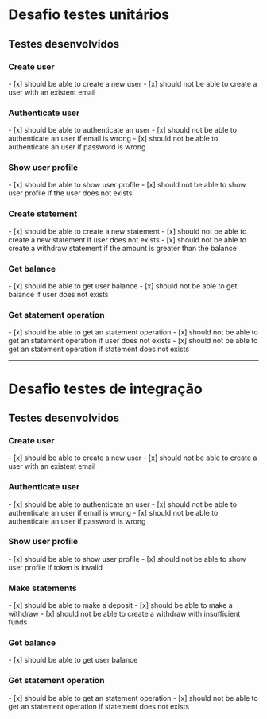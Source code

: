 <h1>Desafio testes unitários</h1>

<h2>Testes desenvolvidos</h2>

<h3>Create user</h3>
- [x] should be able to create a new user
- [x] should not be able to create a user with an existent email

<h3>Authenticate user</h3>
- [x] should be able to authenticate an user
- [x] should not be able to authenticate an user if email is wrong
- [x] should not be able to authenticate an user if password is wrong

<h3>Show user profile</h3>
- [x] should be able to show user profile
- [x] should not be able to show user profile if the user does not exists

<h3>Create statement</h3>
- [x] should be able to create a new statement
- [x] should not be able to create a new statement if user does not exists
- [x] should not be able to create a withdraw statement if the amount is greater than the balance

<h3>Get balance</h3>
- [x] should be able to get user balance
- [x] should not be able to get balance if user does not exists

<h3>Get statement operation</h3>
- [x] should be able to get an statement operation
- [x] should not be able to get an statement operation if user does not exists
- [x] should not be able to get an statement operation if statement does not exists

_______________________________________________________________________________

<h1>Desafio testes de integração</h1>

<h2>Testes desenvolvidos</h2>

<h3>Create user</h3>
- [x] should be able to create a new user
- [x] should not be able to create a user with an existent email

<h3>Authenticate user</h3>
- [x] should be able to authenticate an user
- [x] should not be able to authenticate an user if email is wrong
- [x] should not be able to authenticate an user if password is wrong

<h3>Show user profile</h3>
- [x] should be able to show user profile
- [x] should not be able to show user profile if token is invalid

<h3>Make statements</h3>
- [x] should be able to make a deposit
- [x] should be able to make a withdraw
- [x] should not be able to create a withdraw with insufficient funds

<h3>Get balance</h3>
- [x] should be able to get user balance

<h3>Get statement operation</h3>
- [x] should be able to get an statement operation
- [x] should not be able to get an statement operation if statement does not exists
